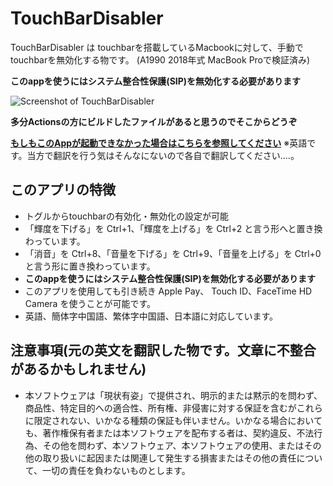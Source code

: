 # TouchBarDisabler
TouchBarDisabler は touchbarを搭載しているMacbookに対して、手動でtouchbarを無効化する物です。
(A1990 2018年式 MacBook Proで検証済み)

**このappを使うにはシステム整合性保護(SIP)を無効化する必要があります**

![](https://raw.githubusercontent.com/HiKay/TouchBarDisabler/master/screenshots/screenshot.jpg "Screenshot of TouchBarDisabler")

**多分Actionsの方にビルドしたファイルがあると思うのでそこからどうぞ**

**[もしもこのAppが起動できなかった場合はこちらを参照してください](FAQ.md)**
※英語です。当方で翻訳を行う気はそんなにないので各自で翻訳してください....。

## このアプリの特徴
- トグルからtouchbarの有効化・無効化の設定が可能
- 「輝度を下げる」を Ctrl+1、「輝度を上げる」を Ctrl+2 と言う形へと置き換わっています。
- 「消音」を Ctrl+8、「音量を下げる」を Ctrl+9、「音量を上げる」を Ctrl+0  と言う形に置き換わっています。
- **このappを使うにはシステム整合性保護(SIP)を無効化する必要があります**
- このアプリを使用しても引き続き Apple Pay、 Touch ID、FaceTime HD Camera を使うことが可能です。
- 英語、簡体字中国語、繁体字中国語、日本語に対応しています。

## 注意事項(元の英文を翻訳した物です。文章に不整合があるかもしれません)
- 本ソフトウェアは「現状有姿」で提供され、明示的または黙示的を問わず、商品性、特定目的への適合性、所有権、非侵害に対する保証を含むがこれらに限定されない、いかなる種類の保証も伴いません。いかなる場合においても、著作権保有者または本ソフトウェアを配布する者は、契約違反、不法行為、その他を問わず、本ソフトウェア、本ソフトウェアの使用、またはその他の取り扱いに起因または関連して発生する損害またはその他の責任について、一切の責任を負わないものとします。
